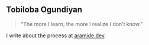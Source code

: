 ## Tobiloba Ogundiyan

> “The more I learn, the more I realize I don’t know.”

I write about the process at [aramide.dev](https://aramide.dev).

